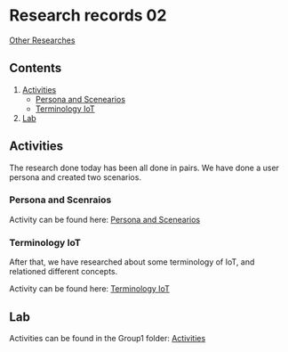 # Research records 02
[Other Researches](../README.md)

## Contents
1. [Activities](#activities)
    - [Persona and Scenearios](#persona-and-scenraios)
    - [Terminology IoT](#terminology-iot)
2. [Lab](#lab)

## Activities

The research done today has been all done in pairs. We have done a user persona and created two scenarios.

### Persona and Scenraios

Activity can be found here: [Persona and Scenearios](/Teamfolder/Group1/exercises/exercise02/Stories_Scenario/README.md)

### Terminology IoT

After that, we have researched about some terminology of IoT, and relationed different concepts.

Activity can be found here: [Terminology IoT](/Teamfolder/Group1/exercises/exercise02/Terminology_IoT/README.md)

## Lab
Activities can be found in the Group1 folder: 
[Activities](/Teamfolder/Group1/exercises/exercise01/README.md)


